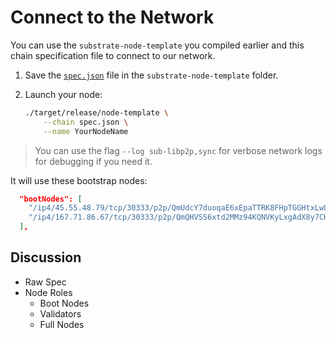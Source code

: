 # Connect to the Network

You can use the `substrate-node-template` you compiled earlier and this chain specification file to connect to our network.

1. Save the [`spec.json`](https://bootnodes.net/spec.json) file in the `substrate-node-template` folder.

2. Launch your node:

	```bash
	./target/release/node-template \
		--chain spec.json \
		--name YourNodeName
	```

> You can use the flag `--log sub-libp2p,sync` for verbose network logs for debugging if you need it.

It will use these bootstrap nodes:

```json
  "bootNodes": [
    "/ip4/45.55.48.79/tcp/30333/p2p/QmUdcY7duoqaE6xEpaTTRK8FHpTGGHtxLwL3XW9kM5yd47",
    "/ip4/167.71.86.67/tcp/30333/p2p/QmQHVSS6xtd2MMz94KQNVKyLxgAdX8y7CKtEcvEkoKsVD2"
  ],
```

<!-- slide:break-70 -->

## Discussion

* Raw Spec
* Node Roles
	* Boot Nodes
	* Validators
	* Full Nodes
